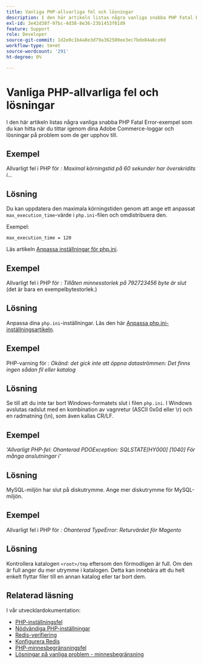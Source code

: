 ```yaml
---
title: Vanliga PHP-allvarliga fel och lösningar
description: I den här artikeln listas några vanliga snabba PHP Fatal Error-exempel som du kan hitta när du tittar igenom dina Adobe Commerce-loggar och lösningar på problem som de ger upphov till.
exl-id: 3e42d38f-97bc-4d38-8e36-23b1453f81d9
feature: Support
role: Developer
source-git-commit: 1d2e0c1b4a8e3d79a362500ee3ec7bde84a6ce0d
workflow-type: tm+mt
source-wordcount: '291'
ht-degree: 0%

---
```


# Vanliga PHP-allvarliga fel och lösningar

I den här artikeln listas några vanliga snabba PHP Fatal Error-exempel som du kan hitta när du tittar igenom dina Adobe Commerce-loggar och lösningar på problem som de ger upphov till.

## Exempel

Allvarligt fel i PHP för *: Maximal körningstid på 60 sekunder har överskridits i...*

## Lösning

Du kan uppdatera den maximala körningstiden genom att ange ett anpassat `max_execution_time`-värde i `php.ini`-filen och omdistribuera den.

Exempel:

`max_execution_time = 120`

Läs artikeln [Anpassa inställningar för php.ini](https://devdocs.magento.com/cloud/project/magento-app-php-ini.html).

## Exempel

Allvarligt fel i PHP för *: Tillåten minnesstorlek på 792723456 byte är slut* (det är bara en exempelbytestorlek.)

## Lösning

Anpassa dina `php.ini`-inställningar. Läs den här [Anpassa php.ini-inställningsartikeln](https://devdocs.magento.com/cloud/project/magento-app-php-ini.html).

## Exempel

PHP-varning för *: Okänd: det gick inte att öppna dataströmmen: Det finns ingen sådan fil eller katalog*

## Lösning

Se till att du inte tar bort Windows-formatets slut i filen `php.ini`. I Windows avslutas radslut med en kombination av vagnretur (ASCII 0x0d eller \r) och en radmatning (\n), som även kallas CR/LF.

## Exempel

*&#39;Allvarligt PHP-fel: Ohanterad PDOException: SQLSTATE\[HY000\] \[1040\] För många anslutningar i&#39;*

## Lösning

MySQL-miljön har slut på diskutrymme. Ange mer diskutrymme för MySQL-miljön.

## Exempel

Allvarligt fel i PHP för *: Ohanterad TypeError: Returvärdet för Magento*

## Lösning

Kontrollera katalogen `<root>/tmp` eftersom den förmodligen är full. Om den är full anger du mer utrymme i katalogen. Detta kan innebära att du helt enkelt flyttar filer till en annan katalog eller tar bort dem.

## Relaterad läsning

I vår utvecklardokumentation:

* [PHP-inställningsfel](https://devdocs.magento.com/guides/v2.3/install-gde/trouble/php/tshoot_php-set.html)
* [Nödvändiga PHP-inställningar](https://devdocs.magento.com/guides/v2.3/install-gde/prereq/php-settings.html)
* [Redis-verifiering](https://devdocs.magento.com/guides/v2.3/config-guide/redis/redis-session.html#redis-verify)
* [Konfigurera Redis](https://devdocs.magento.com/guides/v2.3/config-guide/redis/config-redis.html)
* [PHP-minnesbegränsningsfel](https://devdocs.magento.com/guides/v2.3/install-gde/trouble/php/tshoot_php-set.html#trouble-php-memory)
* [Lösningar på vanliga problem - minnesbegränsning](https://devdocs.magento.com/guides/v2.3/test/unit/unit_test_execution_cli.html#solutions-to-common-problems)
